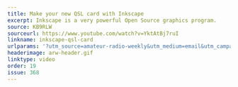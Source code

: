 ```yaml
---
title: Make your new QSL card with Inkscape
excerpt: Inkscape is a very powerful Open Source graphics program. 
source: KB9RLW
sourceurl: https://www.youtube.com/watch?v=YktAtBj7ruI
linkname: inkscape-qsl-card
urlparams: '?utm_source=amateur-radio-weekly&utm_medium=email&utm_campaign=newsletter'
headerimage: arw-header.gif
linktype: video
order: 19
issue: 368
---
```

